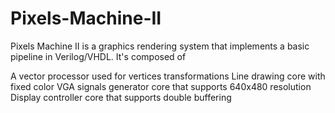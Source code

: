 # Pixels-Machine-II

Pixels Machine II is a graphics rendering system that implements a basic pipeline in Verilog/VHDL. It's composed of

A vector processor used for vertices transformations
Line drawing core with fixed color
VGA signals generator core that supports 640x480 resolution
Display controller core that supports double buffering
